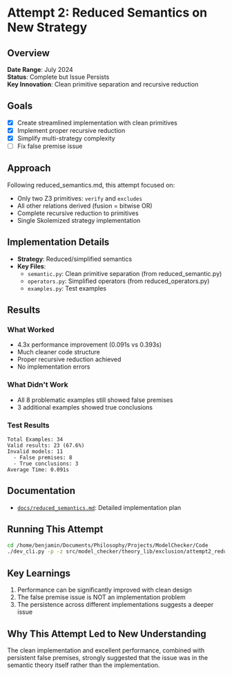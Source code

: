 # Attempt 2: Reduced Semantics on New Strategy

## Overview
**Date Range**: July 2024  
**Status**: Complete but Issue Persists  
**Key Innovation**: Clean primitive separation and recursive reduction

## Goals
- [x] Create streamlined implementation with clean primitives
- [x] Implement proper recursive reduction
- [x] Simplify multi-strategy complexity
- [ ] Fix false premise issue

## Approach
Following reduced_semantics.md, this attempt focused on:
- Only two Z3 primitives: `verify` and `excludes`
- All other relations derived (fusion = bitwise OR)
- Complete recursive reduction to primitives
- Single Skolemized strategy implementation

## Implementation Details
- **Strategy**: Reduced/simplified semantics
- **Key Files**:
  - `semantic.py`: Clean primitive separation (from reduced_semantic.py)
  - `operators.py`: Simplified operators (from reduced_operators.py)
  - `examples.py`: Test examples

## Results

### What Worked
- 4.3x performance improvement (0.091s vs 0.393s)
- Much cleaner code structure
- Proper recursive reduction achieved
- No implementation errors

### What Didn't Work
- All 8 problematic examples still showed false premises
- 3 additional examples showed true conclusions

### Test Results
```
Total Examples: 34
Valid results: 23 (67.6%)
Invalid models: 11
  - False premises: 8
  - True conclusions: 3
Average Time: 0.091s
```

## Documentation
- [`docs/reduced_semantics.md`](docs/reduced_semantics.md): Detailed implementation plan

## Running This Attempt
```bash
cd /home/benjamin/Documents/Philosophy/Projects/ModelChecker/Code
./dev_cli.py -p -z src/model_checker/theory_lib/exclusion/attempt2_reduced_new/examples.py
```

## Key Learnings
1. Performance can be significantly improved with clean design
2. The false premise issue is NOT an implementation problem
3. The persistence across different implementations suggests a deeper issue

## Why This Attempt Led to New Understanding
The clean implementation and excellent performance, combined with persistent false premises, strongly suggested that the issue was in the semantic theory itself rather than the implementation.